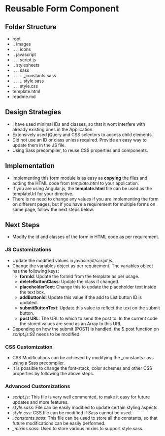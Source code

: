 # Reusable Form Component

## Folder Structure

* root
* .. images
*  .. .. icons
* .. javascript
* .. .. script.js
* .. stylesheets
* .. .. sass
* .. .. .. _constants.sass
* .. .. .. style.sass
* .. .. style.css
* template.html
* readme.md

## Design Strategies

* I have used minimal IDs and classes, so that it wont interfere with already existing ones in the Application.
* Extensively used jQuery and CSS selectors to access child elements.
* Did not use an ID or class unless required. Provide an easy way to update them in the JS file.
* Using Sass precompiler, to reuse CSS properties and components.

## Implementation

* Implementing this form module is as easy as **copying** the files and adding the HTML code from *template.html* to your application.
* If you are using Angular.js, the **template.html** file can be used as the templateUrl for your directive.
* There is no need to change any values if you are implementing the form on different pages, but if you have a requirement for multiple forms on same page, follow the next steps below.

## Next Steps

* Modify the id and classes of the form in HTML code as per requirement.

### JS Customizations

* Update the modified values in *javascript/script.js*.
* Change the variables object as per requirement. The variables object has the following keys:
    * **formId**: Update the formId from the template as per usage.
    * **deleteButtonClass**: Update the class if changed.
    * **placeholderText**: Change this to update the placeholder text inside the text box.
    * **addButtonId**: Update this value if the add to List button ID is updated.
    * **submitButtonText**: Update this value to reflect the text on the submit button.
    * **post URL**: The URL to which to send the post to. In the current code the stored values are send as an Array to this URL.
* Depending on how the submit (POST) is handled, the $.post function on *script.js:92* needs to be modified.

### CSS Customization

* CSS Modifications can be achieved by modifying the _constants.sass using a Sass precompiler.
* It is possible to change the font-stack, color schemes and other CSS properties by following the above steps.

### Advanced Customizations

* *script.js*: This file is very well commented, to make it easy for future updates and more features.
* *style.sass*: File can be easily modified to update certain styling aspects.
* *style.css*: CSS file can be modified if Sass cannot be used.
* *_constants.sass*: This file can be used to store all the constants, so that future modifications can be easily performed.
* *_mixins.sass*: Used to store various mixins to support style.sass.
